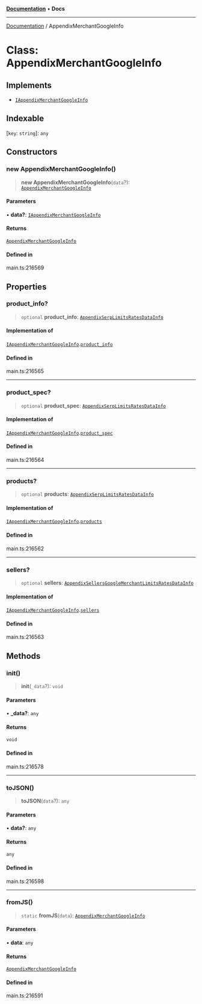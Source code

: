 [**Documentation**](../README.md) • **Docs**

***

[Documentation](../globals.md) / AppendixMerchantGoogleInfo

# Class: AppendixMerchantGoogleInfo

## Implements

- [`IAppendixMerchantGoogleInfo`](../interfaces/IAppendixMerchantGoogleInfo.md)

## Indexable

 \[`key`: `string`\]: `any`

## Constructors

### new AppendixMerchantGoogleInfo()

> **new AppendixMerchantGoogleInfo**(`data`?): [`AppendixMerchantGoogleInfo`](AppendixMerchantGoogleInfo.md)

#### Parameters

• **data?**: [`IAppendixMerchantGoogleInfo`](../interfaces/IAppendixMerchantGoogleInfo.md)

#### Returns

[`AppendixMerchantGoogleInfo`](AppendixMerchantGoogleInfo.md)

#### Defined in

main.ts:216569

## Properties

### product\_info?

> `optional` **product\_info**: [`AppendixSerpLimitsRatesDataInfo`](AppendixSerpLimitsRatesDataInfo.md)

#### Implementation of

[`IAppendixMerchantGoogleInfo`](../interfaces/IAppendixMerchantGoogleInfo.md).[`product_info`](../interfaces/IAppendixMerchantGoogleInfo.md#product_info)

#### Defined in

main.ts:216565

***

### product\_spec?

> `optional` **product\_spec**: [`AppendixSerpLimitsRatesDataInfo`](AppendixSerpLimitsRatesDataInfo.md)

#### Implementation of

[`IAppendixMerchantGoogleInfo`](../interfaces/IAppendixMerchantGoogleInfo.md).[`product_spec`](../interfaces/IAppendixMerchantGoogleInfo.md#product_spec)

#### Defined in

main.ts:216564

***

### products?

> `optional` **products**: [`AppendixSerpLimitsRatesDataInfo`](AppendixSerpLimitsRatesDataInfo.md)

#### Implementation of

[`IAppendixMerchantGoogleInfo`](../interfaces/IAppendixMerchantGoogleInfo.md).[`products`](../interfaces/IAppendixMerchantGoogleInfo.md#products)

#### Defined in

main.ts:216562

***

### sellers?

> `optional` **sellers**: [`AppendixSellersGoogleMerchantLimitsRatesDataInfo`](AppendixSellersGoogleMerchantLimitsRatesDataInfo.md)

#### Implementation of

[`IAppendixMerchantGoogleInfo`](../interfaces/IAppendixMerchantGoogleInfo.md).[`sellers`](../interfaces/IAppendixMerchantGoogleInfo.md#sellers)

#### Defined in

main.ts:216563

## Methods

### init()

> **init**(`_data`?): `void`

#### Parameters

• **\_data?**: `any`

#### Returns

`void`

#### Defined in

main.ts:216578

***

### toJSON()

> **toJSON**(`data`?): `any`

#### Parameters

• **data?**: `any`

#### Returns

`any`

#### Defined in

main.ts:216598

***

### fromJS()

> `static` **fromJS**(`data`): [`AppendixMerchantGoogleInfo`](AppendixMerchantGoogleInfo.md)

#### Parameters

• **data**: `any`

#### Returns

[`AppendixMerchantGoogleInfo`](AppendixMerchantGoogleInfo.md)

#### Defined in

main.ts:216591
